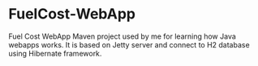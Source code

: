 # FuelCost-WebApp
Fuel Cost WebApp
Maven project used by me for learning how Java webapps works. 
It is based on Jetty server and connect to H2 database using Hibernate framework. 


